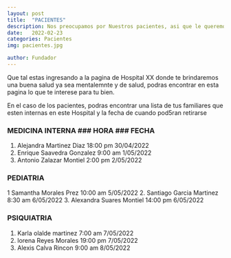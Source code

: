 ```yaml
---
layout: post
title:  "PACIENTES"
description: Nos preocupamos por Nuestros pacientes, asi que le queremos brindarle una mejor salud. 
date:   2022-02-23
categories: Pacientes
img: pacientes.jpg

author: Fundador
---
```

Que tal estas ingresando a la pagina de Hospital XX donde te brindaremos una buena salud ya sea mentalemnte y de salud, podras encontrar en esta pagina lo que te interese para tu bien.

En el caso de los pacientes, podras encontrar una lista de tus familiares que esten internas en este Hospital y la fecha de cuando pod5ran retirarse



### MEDICINA INTERNA                            ### HORA       ### FECHA

1. Alejandra Martinez Diaz                       18:00 pm      30/04/2022
2. Enrique Saavedra Gonzalez                      9:00 am      1/05/2022
3. Antonio Zalazar Montiel                        2:00 pm      2/05/2022 


### PEDIATRIA

1 Samantha Morales Prez                          10:00 am      5/05/2022
2. Santiago Garcia Martinez                       8:30 am      6/05/2022
3. Alexandra Suares Montiel                      14:00 pm      6/05/2022


### PSIQUIATRIA

1. Karla olalde martinez                          7:00 am      7/05/2022
2. lorena Reyes Morales                          19:00 pm      7/05/2022
3. Alexis Calva Rincon                            9:00 am      8/05/2022
